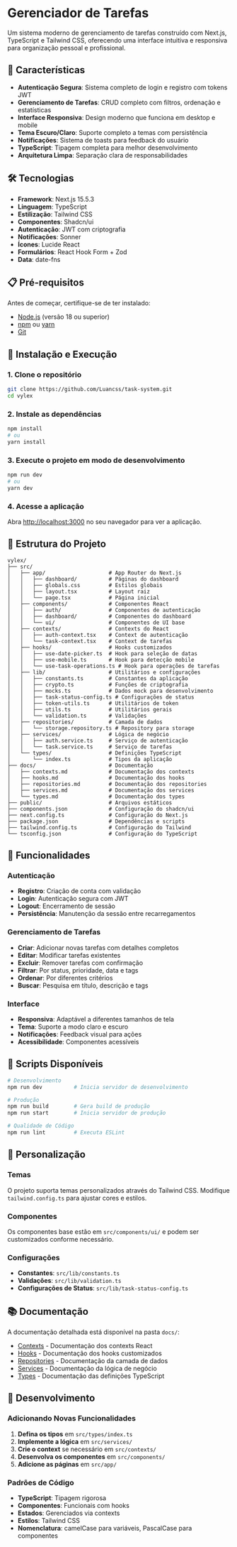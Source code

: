 # Gerenciador de Tarefas

Um sistema moderno de gerenciamento de tarefas construído com Next.js, TypeScript e Tailwind CSS, oferecendo uma interface intuitiva e responsiva para organização pessoal e profissional.

## 🚀 Características

- **Autenticação Segura**: Sistema completo de login e registro com tokens JWT
- **Gerenciamento de Tarefas**: CRUD completo com filtros, ordenação e estatísticas
- **Interface Responsiva**: Design moderno que funciona em desktop e mobile
- **Tema Escuro/Claro**: Suporte completo a temas com persistência
- **Notificações**: Sistema de toasts para feedback do usuário
- **TypeScript**: Tipagem completa para melhor desenvolvimento
- **Arquitetura Limpa**: Separação clara de responsabilidades

## 🛠️ Tecnologias

- **Framework**: Next.js 15.5.3
- **Linguagem**: TypeScript
- **Estilização**: Tailwind CSS
- **Componentes**: Shadcn/ui
- **Autenticação**: JWT com criptografia
- **Notificações**: Sonner
- **Ícones**: Lucide React
- **Formulários**: React Hook Form + Zod
- **Data**: date-fns

## 📋 Pré-requisitos

Antes de começar, certifique-se de ter instalado:

- [Node.js](https://nodejs.org/) (versão 18 ou superior)
- [npm](https://www.npmjs.com/) ou [yarn](https://yarnpkg.com/)
- [Git](https://git-scm.com/)

## 🚀 Instalação e Execução

### 1. Clone o repositório

```bash
git clone https://github.com/Luancss/task-system.git
cd vylex
```

### 2. Instale as dependências

```bash
npm install
# ou
yarn install
```

### 3. Execute o projeto em modo de desenvolvimento

```bash
npm run dev
# ou
yarn dev
```

### 4. Acesse a aplicação

Abra [http://localhost:3000](http://localhost:3000) no seu navegador para ver a aplicação.

## 📁 Estrutura do Projeto

```
vylex/
├── src/
│   ├── app/                    # App Router do Next.js
│   │   ├── dashboard/          # Páginas do dashboard
│   │   ├── globals.css         # Estilos globais
│   │   ├── layout.tsx          # Layout raiz
│   │   └── page.tsx            # Página inicial
│   ├── components/             # Componentes React
│   │   ├── auth/               # Componentes de autenticação
│   │   ├── dashboard/          # Componentes do dashboard
│   │   └── ui/                 # Componentes de UI base
│   ├── contexts/               # Contexts do React
│   │   ├── auth-context.tsx    # Context de autenticação
│   │   └── task-context.tsx    # Context de tarefas
│   ├── hooks/                  # Hooks customizados
│   │   ├── use-date-picker.ts  # Hook para seleção de datas
│   │   ├── use-mobile.ts       # Hook para detecção mobile
│   │   └── use-task-operations.ts # Hook para operações de tarefas
│   ├── lib/                    # Utilitários e configurações
│   │   ├── constants.ts        # Constantes da aplicação
│   │   ├── crypto.ts           # Funções de criptografia
│   │   ├── mocks.ts            # Dados mock para desenvolvimento
│   │   ├── task-status-config.ts # Configurações de status
│   │   ├── token-utils.ts      # Utilitários de token
│   │   ├── utils.ts            # Utilitários gerais
│   │   └── validation.ts       # Validações
│   ├── repositories/           # Camada de dados
│   │   └── storage.repository.ts # Repository para storage
│   ├── services/               # Lógica de negócio
│   │   ├── auth.service.ts     # Serviço de autenticação
│   │   └── task.service.ts     # Serviço de tarefas
│   └── types/                  # Definições TypeScript
│       └── index.ts            # Tipos da aplicação
├── docs/                       # Documentação
│   ├── contexts.md             # Documentação dos contexts
│   ├── hooks.md                # Documentação dos hooks
│   ├── repositories.md         # Documentação dos repositories
│   ├── services.md             # Documentação dos services
│   └── types.md                # Documentação dos types
├── public/                     # Arquivos estáticos
├── components.json             # Configuração do shadcn/ui
├── next.config.ts              # Configuração do Next.js
├── package.json                # Dependências e scripts
├── tailwind.config.ts          # Configuração do Tailwind
└── tsconfig.json               # Configuração do TypeScript
```

## 🎯 Funcionalidades

### Autenticação

- **Registro**: Criação de conta com validação
- **Login**: Autenticação segura com JWT
- **Logout**: Encerramento de sessão
- **Persistência**: Manutenção da sessão entre recarregamentos

### Gerenciamento de Tarefas

- **Criar**: Adicionar novas tarefas com detalhes completos
- **Editar**: Modificar tarefas existentes
- **Excluir**: Remover tarefas com confirmação
- **Filtrar**: Por status, prioridade, data e tags
- **Ordenar**: Por diferentes critérios
- **Buscar**: Pesquisa em título, descrição e tags

### Interface

- **Responsiva**: Adaptável a diferentes tamanhos de tela
- **Tema**: Suporte a modo claro e escuro
- **Notificações**: Feedback visual para ações
- **Acessibilidade**: Componentes acessíveis

## 🔧 Scripts Disponíveis

```bash
# Desenvolvimento
npm run dev          # Inicia servidor de desenvolvimento

# Produção
npm run build        # Gera build de produção
npm run start        # Inicia servidor de produção

# Qualidade de Código
npm run lint         # Executa ESLint
```

## 🎨 Personalização

### Temas

O projeto suporta temas personalizados através do Tailwind CSS. Modifique `tailwind.config.ts` para ajustar cores e estilos.

### Componentes

Os componentes base estão em `src/components/ui/` e podem ser customizados conforme necessário.

### Configurações

- **Constantes**: `src/lib/constants.ts`
- **Validações**: `src/lib/validation.ts`
- **Configurações de Status**: `src/lib/task-status-config.ts`

## 📚 Documentação

A documentação detalhada está disponível na pasta `docs/`:

- [Contexts](docs/contexts.md) - Documentação dos contexts React
- [Hooks](docs/hooks.md) - Documentação dos hooks customizados
- [Repositories](docs/repositories.md) - Documentação da camada de dados
- [Services](docs/services.md) - Documentação da lógica de negócio
- [Types](docs/types.md) - Documentação das definições TypeScript

## 🧪 Desenvolvimento

### Adicionando Novas Funcionalidades

1. **Defina os tipos** em `src/types/index.ts`
2. **Implemente a lógica** em `src/services/`
3. **Crie o context** se necessário em `src/contexts/`
4. **Desenvolva os componentes** em `src/components/`
5. **Adicione as páginas** em `src/app/`

### Padrões de Código

- **TypeScript**: Tipagem rigorosa
- **Componentes**: Funcionais com hooks
- **Estados**: Gerenciados via contexts
- **Estilos**: Tailwind CSS
- **Nomenclatura**: camelCase para variáveis, PascalCase para componentes
